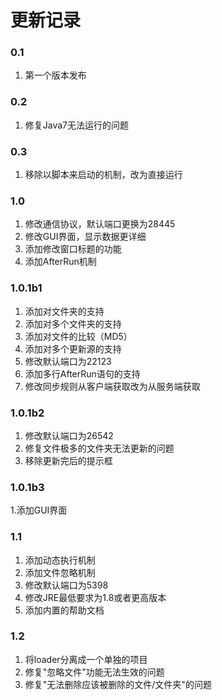 # 更新记录

### 0.1

1. 第一个版本发布

### 0.2

1. 修复Java7无法运行的问题

### 0.3

1. 移除以脚本来启动的机制，改为直接运行

### 1.0

1. 修改通信协议，默认端口更换为28445
2. 修改GUI界面，显示数据更详细
3. 添加修改窗口标题的功能
4. 添加AfterRun机制

### 1.0.1b1

1. 添加对文件夹的支持
2. 添加对多个文件夹的支持
3. 添加对文件的比较（MD5）
4. 添加对多个更新源的支持
5. 修改默认端口为22123
6. 添加多行AfterRun语句的支持
7. 修改同步规则从客户端获取改为从服务端获取

### 1.0.1b2

1. 修改默认端口为26542
2. 修复文件极多的文件夹无法更新的问题
3. 移除更新完后的提示框

### 1.0.1b3

1.添加GUI界面

### 1.1

1. 添加动态执行机制
2. 添加文件忽略机制
3. 修改默认端口为5398
4. 修改JRE最低要求为1.8或者更高版本
5. 添加内置的帮助文档

### 1.2

1. 将loader分离成一个单独的项目
2. 修复"忽略文件"功能无法生效的问题
3. 修复"无法删除应该被删除的文件/文件夹"的问题